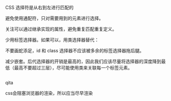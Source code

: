 CSS 选择符是从右到左进行匹配的


避免使用通配符，只对需要用到的元素进行选择。

关注可以通过继承实现的属性，避免重复匹配重复定义。

少用标签选择器。如果可以，用类选择器替代：

不要画蛇添足，id 和 class 选择器不应该被多余的标签选择器拖后腿。

减少嵌套。后代选择器的开销是最高的，因此我们应该尽量将选择器的深度降到最低（最高不要超过三层），尽可能使用类来关联每一个标签元素。


##
qita

css会阻塞浏览器的渲染，所以应当尽早渲染